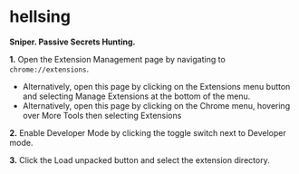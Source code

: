 # hellsing

**Sniper. Passive Secrets Hunting.**

**1.** Open the Extension Management page by navigating to `chrome://extensions`.

   - Alternatively, open this page by clicking on the Extensions menu button and selecting Manage Extensions at the bottom of the menu.
   - Alternatively, open this page by clicking on the Chrome menu, hovering over More Tools then selecting Extensions

**2.** Enable Developer Mode by clicking the toggle switch next to Developer mode.

**3.** Click the Load unpacked button and select the extension directory.
